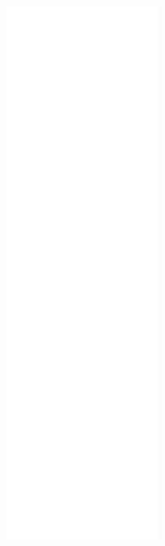 <style>
@page {
	size: A4;
}
</style>

![rel=content](sections/titlepage.md)
![rel=content](sections/preface.md)
![rel=content](sections/toc.md)
![rel=content](sections/cat-coding-revised.md)
![rel=content](sections/cat-coding-advanced.md)
![rel=content](sections/appendix.md)
![rel=content](sections/colophon.md)
